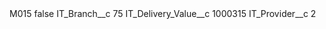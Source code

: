 <?xml version="1.0" encoding="UTF-8"?>
<CustomMetadata xmlns="http://soap.sforce.com/2006/04/metadata" xmlns:xsi="http://www.w3.org/2001/XMLSchema-instance" xmlns:xsd="http://www.w3.org/2001/XMLSchema">
    <label>M015</label>
    <protected>false</protected>
    <values>
        <field>IT_Branch__c</field>
        <value xsi:type="xsd:string">75</value>
    </values>
    <values>
        <field>IT_Delivery_Value__c</field>
        <value xsi:type="xsd:string">1000315</value>
    </values>
    <values>
        <field>IT_Provider__c</field>
        <value xsi:type="xsd:string">2</value>
    </values>
</CustomMetadata>
